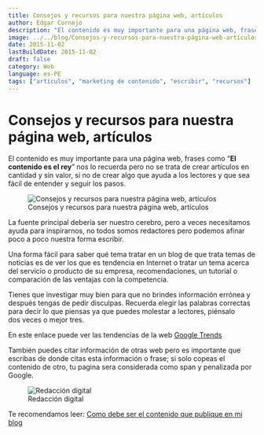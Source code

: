 ```yaml
---
title: Consejos y recursos para nuestra página web, artículos
author: Edgar Cornejo
description: "El contenido es muy importante para una página web, frases como “El contenido es el rey” nos lo recuerda pero no se trata de crear artículos en cantidad y sin valor, si no de crear algo que ayuda a los lectores y que sea fácil de entender y seguir los pasos."
image: ../../blog/Consejos-y-recursos-para-nuestra-página-web-artículos.png
date: 2015-11-02
lastBuildDate: 2015-11-02
draft: false
category: Web
language: es-PE
tags: ["artículos", "marketing de contenido", "escribir", "recursos"]
---
```


# Consejos y recursos para nuestra página web, artículos

El contenido es muy importante para una página web, frases como “**El contenido es el rey**” nos lo recuerda pero no se trata de crear artículos en cantidad y sin valor, si no de crear algo que ayuda a los lectores y que sea fácil de entender y seguir los pasos.

<figure>
  <img src="../../blog/Consejos-y-recursos-para-nuestra-página-web-artículos.png" alt="Consejos y recursos para nuestra página web, artículos"/>
  <figcaption>Consejos y recursos para nuestra página web, artículos</figcaption>
</figure>

La fuente principal debería ser nuestro cerebro, pero a veces necesitamos ayuda para inspirarnos, no todos somos redactores pero podemos afinar poco a poco nuestra forma escribir.

Una forma fácil para saber qué tema tratar en un blog de que trata temas de noticias es de ver los que es tendencia en Internet o tratar un tema acerca del servicio o producto de su empresa, recomendaciones, un tutorial o comparación de las ventajas con la competencia.

Tienes que investigar muy bien para que no brindes información errónea y después tengas de pedir disculpas. Recuerda elegir las palabras correctas para decir lo que piensas ya que puedes molestar a lectores, piénsalo dos veces o mejor tres.

En este enlace puede ver las tendencias de la web <a href="http://www.google.com/trends" title="Google Trends" target="_blank">Google Trends</a>

También puedes citar información de otras web pero es importante que escribas de donde citas esta información o frase; si solo copeas el contenido de otro, tu pagina sera considerada como span y penalizada por Google.

<figure>
  <img src="../../blog/redaccion digital.jpg" alt="Redacción digital"/>
  <figcaption>Redacción digital</figcaption>
</figure>

Te recomendamos leer: [Como debe ser el contenido que publique en mi blog](como-debe-ser-el-contenido-que-publique-en-mi-blog "Como debe ser el contenido que publique en mi blog")
